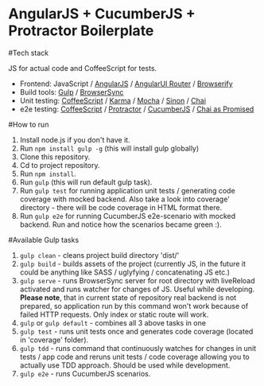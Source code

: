# AngularJS + CucumberJS + Protractor Boilerplate

#Tech stack

JS for actual code and CoffeeScript for tests.

* Frontend: JavaScript / [AngularJS](https://angularjs.org/) / [AngularUI Router](https://github.com/angular-ui/ui-router) / [Browserify](http://browserify.org/)
* Build tools: [Gulp](http://gulpjs.com/) / [BrowserSync](http://www.browsersync.io/)
* Unit testing: [CoffeeScript](http://coffeescript.org/) / [Karma](http://karma-runner.github.io/) / [Mocha](http://mochajs.org/) / [Sinon](http://sinonjs.org/) / [Chai](http://chaijs.com/)
* e2e testing: [CoffeeScript](http://coffeescript.org/) / [Protractor](http://angular.github.io/protractor/) / [CucumberJS](https://github.com/cucumber/cucumber-js) / [Chai as Promised](http://chaijs.com/plugins/chai-as-promised)

#How to run

1. Install node.js if you don't have it.
2. Run `npm install gulp -g` (this will install gulp globally)
3. Clone this repository.
4. Cd to project repository.
5. Run `npm install`.
6. Run `gulp` (this will run default gulp task).
7. Run `gulp test` for running application unit tests / generating code coverage with mocked backend. Also take a look into coverage' directory - there will be code coverage in HTML format there.
8. Run `gulp e2e` for running CucumberJS e2e-scenario with mocked backend. Run and notice how the scenarios became green :).

#Available Gulp tasks

1. `gulp clean` - cleans project build directory 'dist/'
2. `gulp build` - builds assets of the project (currently JS, in the future it could be anything like SASS / uglyfying / concatenating JS etc.)
3. `gulp serve` - runs BrowserSync server for root directory with liveReload activated and runs watcher for changes of JS. Useful while developing. **Please note**, that in current state of repository real backend is not prepared, so application run by this command won't work because of failed HTTP requests. Only index or static route will work.
4. `gulp` or `gulp default` - combines all 3 above tasks in one
5. `gulp test` - runs unit tests once and generates code coverage (located in 'coverage' folder).
6. `gulp tdd` - runs command that continuously watches for changes in unit tests / app code and reruns unit tests / code coverage allowing you to actually use TDD approach. Should be used while development.
7. `gulp e2e` - runs CucumberJS scenarios.